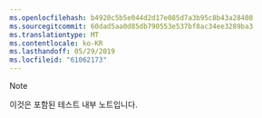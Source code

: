 ```yaml
---
ms.openlocfilehash: b4920c5b5e044d2d17e085d7a3b95c8b43a28408
ms.sourcegitcommit: 60dad5aa0d85db790553e537bf8ac34ee3289ba3
ms.translationtype: MT
ms.contentlocale: ko-KR
ms.lasthandoff: 05/29/2019
ms.locfileid: "61062173"
---
```

>[!NOTE]
>이것은 포함된 테스트 내부 노트입니다.
> 
> 


